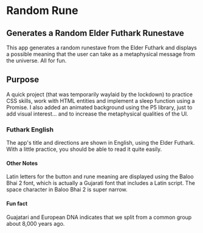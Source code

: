 # Random Rune

## Generates a Random Elder Futhark Runestave

This app generates a random runestave from the Elder Futhark and displays a possible meaning that the user can take as a metaphysical message from the universe. All for fun.

## Purpose

A quick project (that was temporarily waylaid by the lockdown) to practice CSS skills, work with HTML entities and implement a sleep function using a Promise. I also added an animated background using the P5 library, just to add visual interest... and to increase the metaphysical qualities of the UI.

### Futhark English

The app's title and directions are shown in English, using the Elder Futhark. With a little practice, you should be able to read it quite easily.

#### Other Notes

Latin letters for the button and rune meaning are displayed using the Baloo Bhai 2 font, which is actually a Gujarati font that includes a Latin script. The space character in Baloo Bhai 2 is super narrow.

#### Fun fact

Guajatari and European DNA indicates that we split from a common group about 8,000 years ago.
